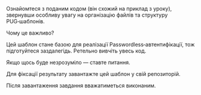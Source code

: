 Ознайомтеся з поданим кодом (він схожий на приклад з уроку), звернувши особливу увагу на організацію файлів та структуру PUG‑шаблонів.

Чому це важливо?

Цей шаблон стане базою для реалізації Passwordless‑автентифікації, тож підготуйтеся заздалегідь.
Ретельно вивчіть увесь код.

Якщо щось буде незрозуміло — ставте питання.

Для фіксації результату завантажте цей шаблон у свій репозиторій.

Після завантаження завдання вважатиметься виконаним.
